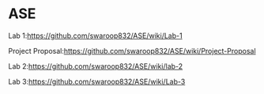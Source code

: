 # ASE
Lab 1:https://github.com/swaroop832/ASE/wiki/Lab-1

Project Proposal:https://github.com/swaroop832/ASE/wiki/Project-Proposal

Lab 2:https://github.com/swaroop832/ASE/wiki/lab-2

Lab 3:https://github.com/swaroop832/ASE/wiki/Lab-3
